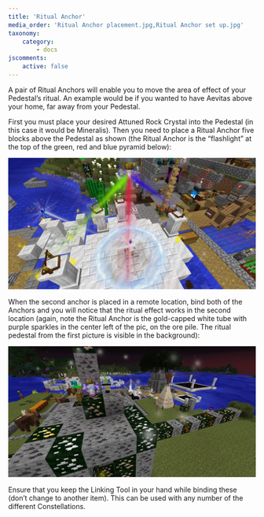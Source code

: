```yaml
---
title: 'Ritual Anchor'
media_order: 'Ritual Anchor placement.jpg,Ritual Anchor set up.jpg'
taxonomy:
    category:
        - docs
jscomments:
    active: false
---
```


A pair of Ritual Anchors will enable you to move the area of effect of your Pedestal’s ritual. An example would be if you wanted to have Aevitas above your home, far away from your Pedestal.

First you must place your desired Attuned Rock Crystal into the Pedestal (in this case it would be Mineralis). Then you need to place a Ritual Anchor five blocks above the Pedestal as shown (the Ritual Anchor is the “flashlight” at the top of the green, red and blue pyramid below):

![Pedestal](Ritual%20Anchor%20set%20up.jpg)

When the second anchor is placed in a remote location, bind both of the Anchors and you will notice that the ritual effect works in the second location (again, note the Ritual Anchor is the gold-capped white tube with purple sparkles in the center left of the pic, on the ore pile.  The ritual pedestal from the first picture is visible in the background):

![Anchor Placement](Ritual%20Anchor%20placement.jpg)

Ensure that you keep the Linking Tool in your hand while binding these (don’t change to another item). This can be used with any number of the different Constellations.
